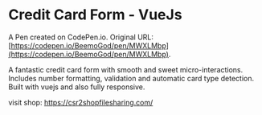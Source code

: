 # Credit Card Form - VueJs

A Pen created on CodePen.io. Original URL: [https://codepen.io/BeemoGod/pen/MWXLMbp](https://codepen.io/BeemoGod/pen/MWXLMbp).

A fantastic credit card form with smooth and sweet micro-interactions. Includes number formatting, validation and automatic card type detection. Built with vuejs and also fully responsive.

visit shop: https://csr2shopfilesharing.com/